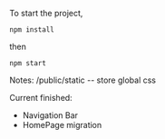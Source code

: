To start the project,
```
npm install
```
then
```
npm start
```
Notes: 
/public/static  -- store global css

Current finished:
<ul>
	<li>Navigation Bar</li>
	<li>HomePage migration</li>
</ul>